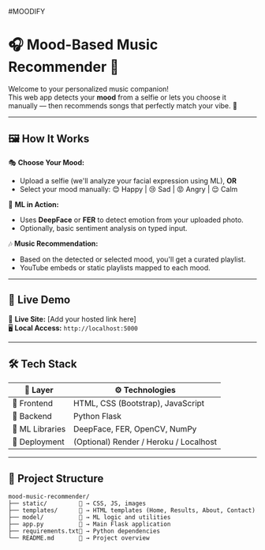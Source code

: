 #MOODIFY
# 🎧 Mood-Based Music Recommender 🎵

Welcome to your personalized music companion!  
This web app detects your **mood** from a selfie or lets you choose it manually — then recommends songs that perfectly match your vibe. 💫

---

## 🖼️ How It Works

🎭 **Choose Your Mood:**
- Upload a selfie (we'll analyze your facial expression using ML), **OR**
- Select your mood manually: 😊 Happy | 😢 Sad | 😡 Angry | 😌 Calm

🧠 **ML in Action:**
- Uses **DeepFace** or **FER** to detect emotion from your uploaded photo.
- Optionally, basic sentiment analysis on typed input.

🎶 **Music Recommendation:**
- Based on the detected or selected mood, you'll get a curated playlist.
- YouTube embeds or static playlists mapped to each mood.

---

## 🚀 Live Demo

🔗 **Live Site:** [Add your hosted link here]  
🖥️ **Local Access:** `http://localhost:5000`

---

## 🛠️ Tech Stack

| 🧩 Layer       | ⚙️ Technologies                        |
|---------------|----------------------------------------|
| 🎨 Frontend    | HTML, CSS (Bootstrap), JavaScript      |
| 🔧 Backend     | Python Flask                           |
| 🤖 ML Libraries| DeepFace, FER, OpenCV, NumPy           |
| 🚀 Deployment  | (Optional) Render / Heroku / Localhost |

---

## 📁 Project Structure

```plaintext
mood-music-recommender/
├── static/         📁 → CSS, JS, images
├── templates/      📁 → HTML templates (Home, Results, About, Contact)
├── model/          📁 → ML logic and utilities
├── app.py          🧠 → Main Flask application
├── requirements.txt📄 → Python dependencies
└── README.md       📘 → Project overview
